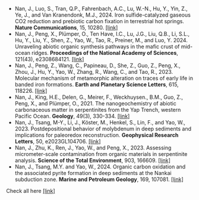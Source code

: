 - Nan, J., Luo, S., Tran, Q.P., Fahrenbach, A.C., Lu, W.-N., Hu, Y., Yin, Z., Ye, J., and Van Kranendonk, M.J., 2024. Iron sulfide-catalyzed gaseous CO2 reduction and prebiotic carbon fixation in terrestrial hot springs. <strong>Nature Communications</strong>, 15, 10280. [[link]](https://www.nature.com/articles/s41467-024-54062-y)
- Nan, J., Peng, X., Plümper, O., Ten Have, I.C., Lu, J.G., Liu, Q.B., Li, S.L., Hu, Y., Liu, Y., Shen, Z., Yao, W., Tao, R., Preiner, M., and Luo, Y. 2024. Unraveling abiotic organic synthesis pathways in the mafic crust of mid-ocean ridges. <strong>Proceedings of the National Academy of Sciences</strong>, 121(43), e2308684121. [[link]](https://www.pnas.org/doi/10.1073/pnas.2308684121)
- Nan, J., Peng, Z., Wang, C., Papineau, D., She, Z., Guo, Z., Peng, X., Zhou, J., Hu, Y., Yao, W., Zhang, R., Wang, C., and Tao, R., 2023. Molecular mechanism of metamorphic alteration on traces of early life in banded iron formations. <strong>Earth and Planetary Science Letters</strong>, 615, 118226. [[link]](https://www.sciencedirect.com/science/article/abs/pii/S0012821X2300239X)
- Nan, J., King, H.E., Delen, G., Meirer, F., Weckhuysen., B.M., Guo, Z., Peng, X., and Plümper, O., 2021. The nanogeochemistry of abiotic carbonaceous matter in serpentinites from the Yap Trench, western Pacific Ocean. <strong>Geology</strong>, 49(3), 330-334. [[link]](https://pubs.geoscienceworld.org/gsa/geology/article/49/3/330/592435/The-nanogeochemistry-of-abiotic-carbonaceous)
- Nan, J., Tsang, M-Y., Li, J., Köster, M., Henkel, S., Lin, F., and Yao, W., 2023. Postdepositional behavior of molybdenum in deep sediments and implications for paleoredox reconstruction. <strong>Geophysical Research Letters</strong>, 50, e2023GL104706.  [[link]](https://agupubs.onlinelibrary.wiley.com/doi/full/10.1029/2023GL104706)
- Nan, J., Zhu, K., Ren, J., Yao, W., and Peng, X., 2023. Assessing micrometer-scale contamination from organic materials in serpentinite analysis. <strong>Science of the Total Environment</strong>, 903, 166609. [[link]](https://www.sciencedirect.com/science/article/abs/pii/S0048969723052348)
- Nan, J., Tsang, M.Y. and Yao, W., 2024. Organic carbon oxidation and the associated pyrite formation in deep sediments at the Nankai subduction zone. <strong>Marine and Petroleum Geology</strong>, 169, 107081. [[link]](https://www.sciencedirect.com/science/article/abs/pii/S0264817224003933)

Check all here [[link]](https://scholar.google.com/citations?hl=en&user=i6XqkJ8AAAAJ&view_op=list_works&sortby=pubdate)
